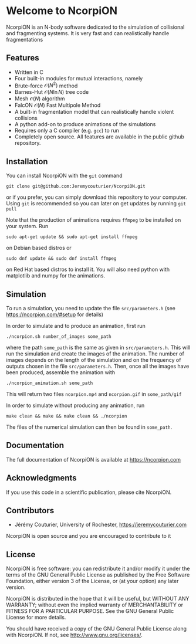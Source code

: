 # Welcome to NcorpiON

NcorpiON is an N-body software dedicated to the simulation of collisional and fragmenting systems. It is very fast and can realistically handle fragmentations


## Features

- Written in C
- Four built-in modules for mutual interactions, namely
- Brute-force $\mathcal{O}(N^2)$ method
- Barnes-Hut $\mathcal{O}(N \ln N)$ tree code
- Mesh $\mathcal{O}(N)$ algorithm
- FalcON $\mathcal{O}(N)$ Fast Multipole Method
- A built-in fragmentation model that can realistically handle violent collisions
- A python add-on to produce animations of the simulations
- Requires only a C compiler (e.g. ```gcc```) to run
- Completely open source. All features are available in the public github repository.


## Installation

You can install NcorpiON with the ```git``` command

	git clone git@github.com:Jeremycouturier/NcorpiON.git
	
or if you prefer, you can simply download this repository to your computer. Using ```git``` is recommended so you can later on get updates
by running ```git pull```

Note that the production of animations requires ```ffmpeg``` to be installed on your system. Run

	sudo apt-get update && sudo apt-get install ffmpeg
	
on Debian based distros or

	sudo dnf update && sudo dnf install ffmpeg
	
on Red Hat based distros to install it. You will also need python with matplotlib and numpy for the animations.


## Simulation

To run a simulation, you need to update the file ```src/parameters.h``` (see <https://ncorpion.com/#setup> for details)

In order to simulate and to produce an animation, first run

	./ncorpion.sh number_of_images some_path
	
where the path ```some_path``` is the same as given in ```src/parameters.h```. This will run the simulation and create the images of the animation.
The number of images depends on the length of the simulation and on the
frequency of outputs chosen in the file ```src/parameters.h```. Then, once all the images have been produced, assemble the animation with

	./ncorpion_animation.sh some_path
	
This will return two files ```ncorpion.mp4``` and ```ncorpion.gif``` in ```some_path/gif```

In order to simulate without producing any animation, run

	make clean && make && make clean && ./ncorpion
	
The files of the numerical simulation can then be found in ```some_path```.


## Documentation

The full documentation of NcorpiON is available at <https://ncorpion.com>


## Acknowledgments

If you use this code in a scientific publication, please cite NcorpiON.


## Contributors

- Jérémy Couturier, University of Rochester, <https://jeremycouturier.com>

NcorpiON is open source and you are encouraged to contribute to it 


## License

NcorpiON is free software: you can redistribute it and/or modify it under the terms of the GNU General Public License as published by the Free Software Foundation, either version 3 of the License, or (at your option) any later version.

NcorpiON is distributed in the hope that it will be useful, but WITHOUT ANY WARRANTY; without even the implied warranty of MERCHANTABILITY or FITNESS FOR A PARTICULAR PURPOSE.  See the GNU General Public License for more details.

You should have received a copy of the GNU General Public License along with NcorpiON.  If not, see <http://www.gnu.org/licenses/>.
